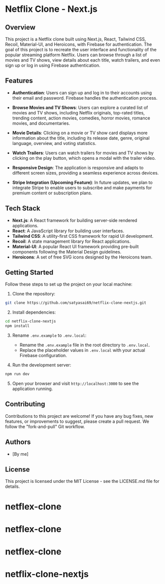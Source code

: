 # Netflix Clone - Next.js

## Overview

This project is a Netflix clone built using Next.js, React, Tailwind CSS, Recoil, Material-UI, and Heroicons, with Firebase for authentication. The goal of this project is to recreate the user interface and functionality of the popular streaming platform Netflix. Users can browse through a list of movies and TV shows, view details about each title, watch trailers, and even sign up or log in using Firebase authentication.



## Features

- **Authentication**: Users can sign up and log in to their accounts using their email and password. Firebase handles the authentication process.

- **Browse Movies and TV Shows**: Users can explore a curated list of movies and TV shows, including Netflix originals, top-rated titles, trending content, action movies, comedies, horror movies, romance movies, and documentaries.

- **Movie Details**: Clicking on a movie or TV show card displays more information about the title, including its release date, genre, original language, overview, and voting statistics.

- **Watch Trailers**: Users can watch trailers for movies and TV shows by clicking on the play button, which opens a modal with the trailer video.

- **Responsive Design**: The application is responsive and adapts to different screen sizes, providing a seamless experience across devices.

- **Stripe Integration (Upcoming Feature)**: In future updates, we plan to integrate Stripe to enable users to subscribe and make payments for premium content or subscription plans.

## Tech Stack

- **Next.js**: A React framework for building server-side rendered applications.
- **React**: A JavaScript library for building user interfaces.
- **Tailwind CSS**: A utility-first CSS framework for rapid UI development.
- **Recoil**: A state management library for React applications.
- **Material-UI**: A popular React UI framework providing pre-built components following the Material Design guidelines.
- **Heroicons**: A set of free SVG icons designed by the Heroicons team.

## Getting Started

Follow these steps to set up the project on your local machine:

1. Clone the repository:

```bash
git clone https://github.com/satyasai69/netflix-clone-nextjs.git
```

2. Install dependencies:

```bash
cd netflix-clone-nextjs
npm install
```

3. Rename `.env.example` to `.env.local`:

   - Rename the `.env.example` file in the root directory to `.env.local`.
   - Replace the placeholder values in `.env.local` with your actual Firebase configuration.

4. Run the development server:

```bash
npm run dev
```

5. Open your browser and visit `http://localhost:3000` to see the application running.

## Contributing

Contributions to this project are welcome! If you have any bug fixes, new features, or improvements to suggest, please create a pull request. We follow the "fork-and-pull" Git workflow.

## Authors

- [By me]

## License

This project is licensed under the MIT License - see the LICENSE.md file for details.
# netflex-clone
# netflex-clone
# netflex-clone
# netflix-clone-nextjs
